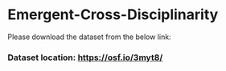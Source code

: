 # Emergent-Cross-Disciplinarity

Please download the dataset from the below link:
### Dataset location: https://osf.io/3myt8/
